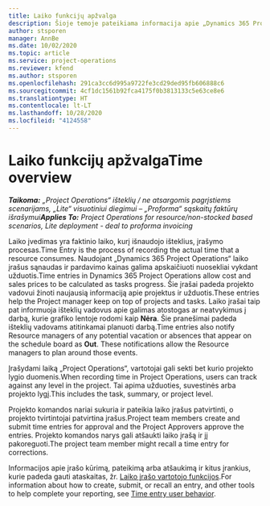 ```yaml
---
title: Laiko funkcijų apžvalga
description: Šioje temoje pateikiama informacija apie „Dynamics 365 Project Operations“ esančias laiko funkcijas.
author: stsporen
manager: AnnBe
ms.date: 10/02/2020
ms.topic: article
ms.service: project-operations
ms.reviewer: kfend
ms.author: stsporen
ms.openlocfilehash: 291ca3cc6d995a9722fe3cd29ded95fb606888c6
ms.sourcegitcommit: 4cf1dc1561b92fca4175f0b3813133c5e63ce8e6
ms.translationtype: HT
ms.contentlocale: lt-LT
ms.lasthandoff: 10/28/2020
ms.locfileid: "4124558"
---
```

# <a name="time-overview"></a><span data-ttu-id="363f1-103">Laiko funkcijų apžvalga</span><span class="sxs-lookup"><span data-stu-id="363f1-103">Time overview</span></span>

<span data-ttu-id="363f1-104">_**Taikoma:** „Project Operations“ išteklių / ne atsargomis pagrįstiems scenarijams, „Lite“ visuotiniui diegimui – „Proforma“ sąskaitų faktūrų išrašymui_</span><span class="sxs-lookup"><span data-stu-id="363f1-104">_**Applies To:** Project Operations for resource/non-stocked based scenarios, Lite deployment - deal to proforma invoicing_</span></span>

<span data-ttu-id="363f1-105">Laiko įvedimas yra faktinio laiko, kurį išnaudojo išteklius, įrašymo procesas.</span><span class="sxs-lookup"><span data-stu-id="363f1-105">Time Entry is the process of recording the actual time that a resource consumes.</span></span> <span data-ttu-id="363f1-106">Naudojant „Dynamics 365 Project Operations“ laiko įrašus sąnaudas ir pardavimo kainas galima apskaičiuoti nuosekliai vykdant užduotis.</span><span class="sxs-lookup"><span data-stu-id="363f1-106">Time entries in Dynamics 365 Project Operations allow cost and sales prices to be calculated as tasks progress.</span></span> <span data-ttu-id="363f1-107">Šie įrašai padeda projekto vadovui žinoti naujausią informaciją apie projektus ir užduotis.</span><span class="sxs-lookup"><span data-stu-id="363f1-107">These entries help the Project manager keep on top of projects and tasks.</span></span> <span data-ttu-id="363f1-108">Laiko įrašai taip pat informuoja išteklių vadovus apie galimas atostogas ar neatvykimus į darbą, kurie grafiko lentoje rodomi kaip **Nėra**. Šie pranešimai padeda išteklių vadovams atitinkamai planuoti darbą.</span><span class="sxs-lookup"><span data-stu-id="363f1-108">Time entries also notify Resource managers of any potential vacation or absences that appear on the schedule board as **Out**. These notifications allow the Resource managers to plan around those events.</span></span>

<span data-ttu-id="363f1-109">Įrašydami laiką „Project Operations“, vartotojai gali sekti bet kurio projekto lygio duomenis.</span><span class="sxs-lookup"><span data-stu-id="363f1-109">When recording time in Project Operations, users can track against any level in the project.</span></span> <span data-ttu-id="363f1-110">Tai apima užduoties, suvestinės arba projekto lygį.</span><span class="sxs-lookup"><span data-stu-id="363f1-110">This includes the task, summary, or project level.</span></span>

<span data-ttu-id="363f1-111">Projekto komandos nariai sukuria ir pateikia laiko įrašus patvirtinti, o projekto tvirtintojai patvirtina įrašus.</span><span class="sxs-lookup"><span data-stu-id="363f1-111">Project team members create and submit time entries for approval and the Project Approvers approve the entries.</span></span> <span data-ttu-id="363f1-112">Projekto komandos narys gali atšaukti laiko įrašą ir jį pakoreguoti.</span><span class="sxs-lookup"><span data-stu-id="363f1-112">The project team member might recall a time entry for corrections.</span></span>

<span data-ttu-id="363f1-113">Informacijos apie įrašo kūrimą, pateikimą arba atšaukimą ir kitus įrankius, kurie padeda gauti ataskaitas, žr. [Laiko įrašo vartotojo funkcijos](ui-behavior-time.md).</span><span class="sxs-lookup"><span data-stu-id="363f1-113">For information about how to create, submit, or recall an entry, and other tools to help complete your reporting, see [Time entry user behavior](ui-behavior-time.md).</span></span>

